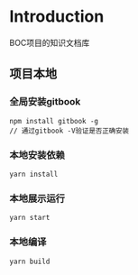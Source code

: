 # Introduction

BOC项目的知识文档库

## 项目本地

### 全局安装gitbook
```
npm install gitbook -g
// 通过gitbook -V验证是否正确安装
```

### 本地安装依赖
```
yarn install
```

### 本地展示运行
```
yarn start
```

### 本地编译
```
yarn build
```